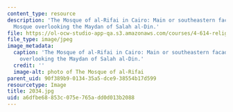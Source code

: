 ```yaml
---
content_type: resource
description: 'The Mosque of al-Rifai in Cairo: Main or southeastern facade of the
  Mosque overlooking the Maydan of Salah al-Din.'
file: https://ol-ocw-studio-app-qa.s3.amazonaws.com/courses/4-614-religious-architecture-and-islamic-cultures-fall-2002/a6dfbe68853c075e765add0d013b2088_2034.jpg
file_type: image/jpeg
image_metadata:
  caption: 'The Mosque of al-Rifai in Cairo: Main or southeastern facade of the Mosque
    overlooking the Maydan of Salah al-Din.'
  credit: ''
  image-alt: photo of The Mosque of al-Rifai
parent_uid: 90f389b9-0134-35a5-dce9-38554b17d599
resourcetype: Image
title: 2034.jpg
uid: a6dfbe68-853c-075e-765a-dd0d013b2088
---
```

